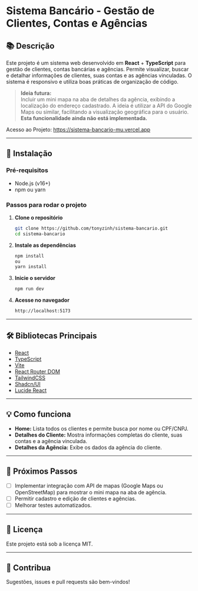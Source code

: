 # Sistema Bancário - Gestão de Clientes, Contas e Agências

## 📚 Descrição

Este projeto é um sistema web desenvolvido em **React** + **TypeScript** para gestão de clientes, contas bancárias e agências. Permite visualizar, buscar e detalhar informações de clientes, suas contas e as agências vinculadas. O sistema é responsivo e utiliza boas práticas de organização de código.

> **Ideia futura:**  
> Incluir um mini mapa na aba de detalhes da agência, exibindo a localização do endereço cadastrado. A ideia é utilizar a API do Google Maps ou similar, facilitando a visualização geográfica para o usuário.  
> **Esta funcionalidade ainda não está implementada.**

Acesso ao Projeto: https://sistema-bancario-mu.vercel.app

---

## 🚀 Instalação

### Pré-requisitos

- Node.js (v16+)
- npm ou yarn

### Passos para rodar o projeto

1. **Clone o repositório**
   
   ```bash
   git clone https://github.com/tonyzinh/sistema-bancario.git
   cd sistema-bancario
   ```
2. **Instale as dependências**
   
   ```bash
   npm install
   ou
   yarn install
   ```
3. **Inicie o servidor**
   
   ```bash
   npm run dev
   ```
4. **Acesse no navegador**
   ```bash
   http://localhost:5173
   ```
   
---

## 🛠️ Bibliotecas Principais

- [React](https://react.dev/)  
- [TypeScript](https://www.typescriptlang.org/)  
- [Vite](https://vitejs.dev/)  
- [React Router DOM](https://reactrouter.com/)  
- [TailwindCSS](https://tailwindcss.com/)  
- [Shadcn/UI](https://ui.shadcn.com/)  
- [Lucide React](https://lucide.dev/)  

---

## 💡 Como funciona

- **Home:** Lista todos os clientes e permite busca por nome ou CPF/CNPJ.
- **Detalhes do Cliente:** Mostra informações completas do cliente, suas contas e a agência vinculada.
- **Detalhes da Agência:** Exibe os dados da agência do cliente.

---

## 🔮 Próximos Passos

- [ ] Implementar integração com API de mapas (Google Maps ou OpenStreetMap) para mostrar o mini mapa na aba de agência.
- [ ] Permitir cadastro e edição de clientes e agências.
- [ ] Melhorar testes automatizados.

---

## 📄 Licença

Este projeto está sob a licença MIT.

---

## 🤝 Contribua

Sugestões, issues e pull requests são bem-vindos!

